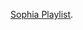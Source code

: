 [Sophia Playlist](https://open.spotify.com/playlist/1w3cFM5hirSb6BWN5GjPor?si=ob8PvqHQTVCrFmtQ9hzvFw&pi=_32zBiEeRTO4T/).
